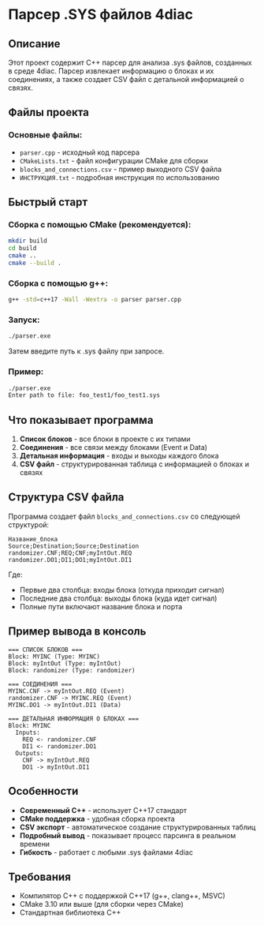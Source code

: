 # Парсер .SYS файлов 4diac

## Описание
Этот проект содержит C++ парсер для анализа .sys файлов, созданных в среде 4diac. Парсер извлекает информацию о блоках и их соединениях, а также создает CSV файл с детальной информацией о связях.

## Файлы проекта

### Основные файлы:
- `parser.cpp` - исходный код парсера
- `CMakeLists.txt` - файл конфигурации CMake для сборки
- `blocks_and_connections.csv` - пример выходного CSV файла
- `ИНСТРУКЦИЯ.txt` - подробная инструкция по использованию

## Быстрый старт

### Сборка с помощью CMake (рекомендуется):
```bash
mkdir build
cd build
cmake ..
cmake --build .
```

### Сборка с помощью g++:
```bash
g++ -std=c++17 -Wall -Wextra -o parser parser.cpp
```

### Запуск:
```bash
./parser.exe
```
Затем введите путь к .sys файлу при запросе.

### Пример:
```bash
./parser.exe
Enter path to file: foo_test1/foo_test1.sys
```

## Что показывает программа

1. **Список блоков** - все блоки в проекте с их типами
2. **Соединения** - все связи между блоками (Event и Data)
3. **Детальная информация** - входы и выходы каждого блока
4. **CSV файл** - структурированная таблица с информацией о блоках и связях

## Структура CSV файла

Программа создает файл `blocks_and_connections.csv` со следующей структурой:

```
Название_блока
Source;Destination;Source;Destination
randomizer.CNF;REQ;CNF;myIntOut.REQ
randomizer.DO1;DI1;DO1;myIntOut.DI1
```

Где:
- Первые два столбца: входы блока (откуда приходит сигнал)
- Последние два столбца: выходы блока (куда идет сигнал)
- Полные пути включают название блока и порта

## Пример вывода в консоль
```
=== СПИСОК БЛОКОВ ===
Block: MYINC (Type: MYINC)
Block: myIntOut (Type: myIntOut)
Block: randomizer (Type: randomizer)

=== СОЕДИНЕНИЯ ===
MYINC.CNF -> myIntOut.REQ (Event)
randomizer.CNF -> MYINC.REQ (Event)
MYINC.DO1 -> myIntOut.DI1 (Data)

=== ДЕТАЛЬНАЯ ИНФОРМАЦИЯ О БЛОКАХ ===
Block: MYINC
  Inputs:
    REQ <- randomizer.CNF
    DI1 <- randomizer.DO1
  Outputs:
    CNF -> myIntOut.REQ
    DO1 -> myIntOut.DI1
```

## Особенности

- **Современный C++** - использует C++17 стандарт
- **CMake поддержка** - удобная сборка проекта
- **CSV экспорт** - автоматическое создание структурированных таблиц
- **Подробный вывод** - показывает процесс парсинга в реальном времени
- **Гибкость** - работает с любыми .sys файлами 4diac

## Требования

- Компилятор C++ с поддержкой C++17 (g++, clang++, MSVC)
- CMake 3.10 или выше (для сборки через CMake)
- Стандартная библиотека C++ 